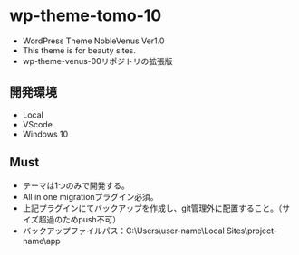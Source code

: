 # wp-theme-tomo-10

- WordPress Theme NobleVenus Ver1.0
- This theme is for beauty sites.
- wp-theme-venus-00リポジトリの拡張版

## 開発環境

- Local
- VScode
- Windows 10

## Must

- テーマは1つのみで開発する。
- All in one migrationプラグイン必須。
- 上記プラグインにてバックアップを作成し、git管理外に配置すること。（サイズ超過のためpush不可）
- バックアップファイルパス：C:\Users\user-name\Local Sites\project-name\app
